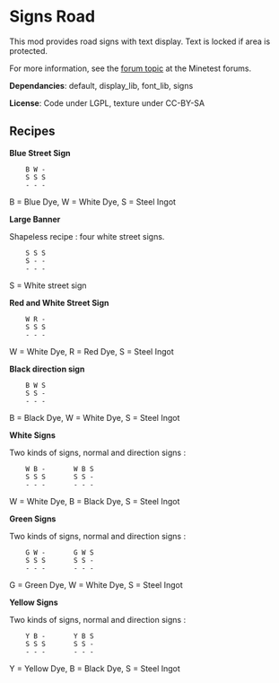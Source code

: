 # Signs Road

This mod provides road signs with text display. Text is locked if area is protected.

For more information, see the [forum topic](https://forum.minetest.net/viewtopic.php?f=11&t=13563) at the Minetest forums.

**Dependancies**: default, display\_lib, font\_lib, signs

**License**: Code under LGPL, texture under CC-BY-SA

## Recipes

**Blue Street Sign**

		B W -
		S S S
		- - -

B = Blue Dye, W = White Dye, S = Steel Ingot

**Large Banner**

Shapeless recipe : four white street signs.

		S S S
		S - -
		- - -

S = White street sign

**Red and White Street Sign**

		W R -
		S S S
		- - -

W = White Dye, R = Red Dye, S = Steel Ingot

**Black direction sign**

		B W S
		S S -
		- - -

B = Black Dye, W = White Dye, S = Steel Ingot

**White Signs**

Two kinds of signs, normal and direction signs :

		W B -		W B S
		S S S		S S - 
		- - -		- - -

W = White Dye, B = Black Dye, S = Steel Ingot

**Green Signs**

Two kinds of signs, normal and direction signs :

		G W -		G W S
		S S S		S S -
		- - -		- - -

G = Green Dye, W = White Dye, S = Steel Ingot

**Yellow Signs**

Two kinds of signs, normal and direction signs :

		Y B -		Y B S
		S S S		S S -
		- - -		- - -

Y = Yellow Dye, B = Black Dye, S = Steel Ingot

